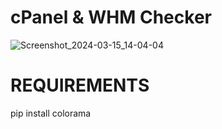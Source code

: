 # cPanel & WHM Checker

![Screenshot_2024-03-15_14-04-04](https://github.com/intestatarioerrato/cPanel-WHM-Checker/assets/163549334/8895162b-dcd7-456a-9222-27f9b277e1ef)

# REQUIREMENTS
pip install colorama
